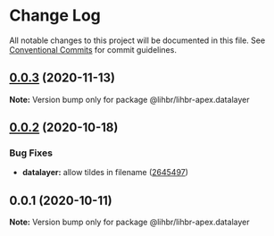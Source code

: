 # Change Log

All notable changes to this project will be documented in this file.
See [Conventional Commits](https://conventionalcommits.org) for commit guidelines.

## [0.0.3](https://github.com/lihbr/lihbr-apex/compare/@lihbr/lihbr-apex.datalayer@0.0.2...@lihbr/lihbr-apex.datalayer@0.0.3) (2020-11-13)

**Note:** Version bump only for package @lihbr/lihbr-apex.datalayer





## [0.0.2](https://github.com/lihbr/lihbr-apex/compare/@lihbr/lihbr-apex.datalayer@0.0.1...@lihbr/lihbr-apex.datalayer@0.0.2) (2020-10-18)


### Bug Fixes

* **datalayer:** allow tildes in filename ([2645497](https://github.com/lihbr/lihbr-apex/commit/2645497cc5306c16d16b454bd9406deb76952342))





## 0.0.1 (2020-10-11)

**Note:** Version bump only for package @lihbr/lihbr-apex.datalayer
